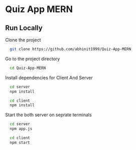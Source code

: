 
# Quiz App MERN




## Run Locally

Clone the project

```bash
  git clone https://github.com/abhinit1999/Quiz-App-MERN
```

Go to the project directory

```bash
  cd Quiz-App-MERN
```

Install dependencies for Client And Server

```bash
  cd server
  npm install

  cd client
  npm install
```

Start the both server on seprate terminals

```bash
  cd server
  npm app.js
```

```bash
  cd client
  npm start
```

  

  


  

